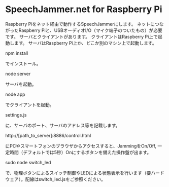 SpeechJammer.net for Raspberry Pi
========================

Raspberry Piをネット経由で動作するSpeechJammerにします。
ネットにつながったRaspberry Piと、USBオーディオI/O（マイク端子のついたもの）が必要です。
サーバとクライアントがあります。
クライアントはRaspberry Pi上で起動します。
サーバはRaspberry Pi上か、どこか別のマシン上で起動します。

npm install

でインストール。

node server

サーバを起動。

node app

でクライアントを起動。

settings.js

に、サーバのポート、サーバのアドレス等を記載します。

http://[path_to_server]:8886/control.html

にPCやスマートフォンのブラウザからアクセスすると、JammingをOn/Off, 一定時間（デフォルトでは5秒）Onにするボタンを備えた操作盤が出ます。

sudo node switch_led

で、物理ボタンによるスイッチ制御やLEDによる状態表示を行います（要ハードウェア）。配線はswitch_led.jsをご参照ください。